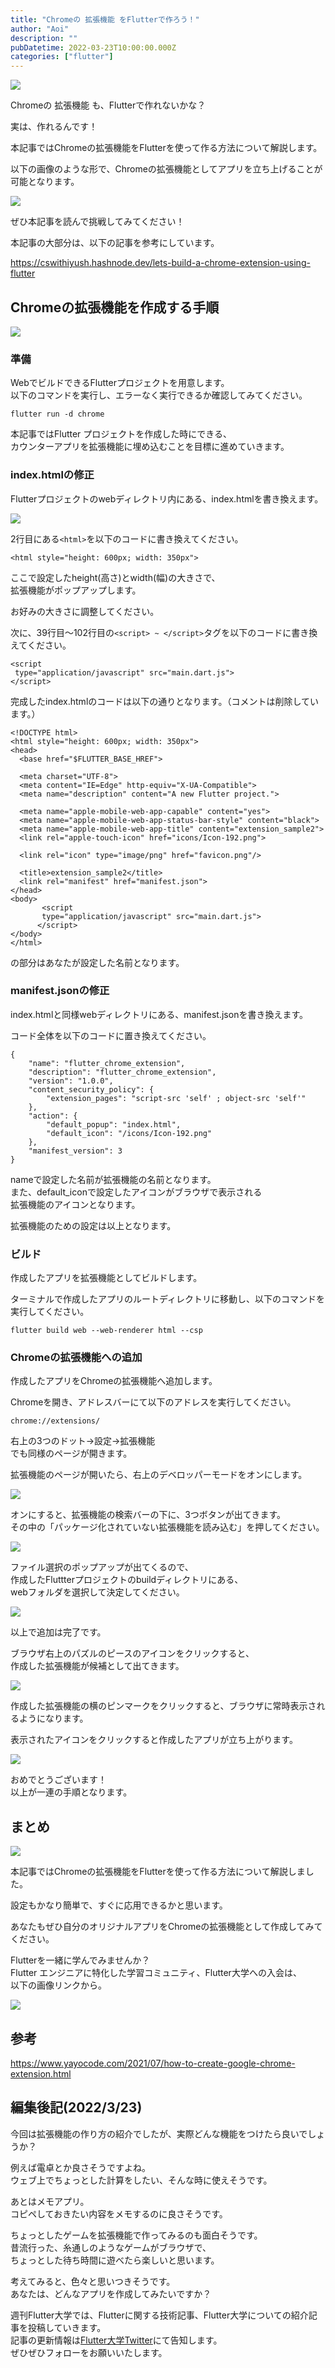```yaml
---
title: "Chromeの 拡張機能 をFlutterで作ろう！"
author: "Aoi"
description: ""
pubDatetime: 2022-03-23T10:00:00.000Z
categories: ["flutter"]
---
```


![](https://blog.flutteruniv.com/wp-content/themes/cocoon-master/images/ojisan.png)

Chromeの 拡張機能 も、Flutterで作れないかな？

実は、作れるんです！

本記事ではChromeの拡張機能をFlutterを使って作る方法について解説します。

以下の画像のような形で、Chromeの拡張機能としてアプリを立ち上げることが可能となります。

![](https://blog.flutteruniv.com/wp-content/uploads/2022/03/拡張機能の実行例-1-1024x937.png)

ぜひ本記事を読んで挑戦してみてください！

本記事の大部分は、以下の記事を参考にしています。

https://cswithiyush.hashnode.dev/lets-build-a-chrome-extension-using-flutter

## Chromeの拡張機能を作成する手順

![](http://blog.flutteruniv.com/wp-content/uploads/2022/02/コーディング男性.jpeg)

### 準備

WebでビルドできるFlutterプロジェクトを用意します。  
以下のコマンドを実行し、エラーなく実行できるか確認してみてください。

```
flutter run -d chrome
```

本記事ではFlutter プロジェクトを作成した時にできる、  
カウンターアプリを拡張機能に埋め込むことを目標に進めていきます。

### index.htmlの修正

Flutterプロジェクトのwebディレクトリ内にある、index.htmlを書き換えます。

![](https://blog.flutteruniv.com/wp-content/uploads/2022/03/ファイル位置1-1024x846.png)

2行目にある`<html>`を以下のコードに書き換えてください。

```
<html style="height: 600px; width: 350px">
```

ここで設定したheight(高さ)とwidth(幅)の大きさで、  
拡張機能がポップアップします。

お好みの大きさに調整してください。

次に、39行目〜102行目の`<script> ~ </script>`タグを以下のコードに書き換えてください。

```
<script
 type="application/javascript" src="main.dart.js">
</script>
```

完成したindex.htmlのコードは以下の通りとなります。（コメントは削除しています。）

```
<!DOCTYPE html>
<html style="height: 600px; width: 350px">
<head>
  <base href="$FLUTTER_BASE_HREF">

  <meta charset="UTF-8">
  <meta content="IE=Edge" http-equiv="X-UA-Compatible">
  <meta name="description" content="A new Flutter project.">

  <meta name="apple-mobile-web-app-capable" content="yes">
  <meta name="apple-mobile-web-app-status-bar-style" content="black">
  <meta name="apple-mobile-web-app-title" content="extension_sample2">
  <link rel="apple-touch-icon" href="icons/Icon-192.png">

  <link rel="icon" type="image/png" href="favicon.png"/>

  <title>extension_sample2</title>
  <link rel="manifest" href="manifest.json">
</head>
<body>
       <script
       type="application/javascript" src="main.dart.js">
      </script>
</body>
</html>
```

<title>~</title>の部分はあなたが設定した名前となります。

### manifest.jsonの修正

index.htmlと同様webディレクトリにある、manifest.jsonを書き換えます。

コード全体を以下のコードに置き換えてください。

```
{
    "name": "flutter_chrome_extension",
    "description": "flutter_chrome_extension",
    "version": "1.0.0",
    "content_security_policy": {
        "extension_pages": "script-src 'self' ; object-src 'self'"
    },
    "action": {
        "default_popup": "index.html",
        "default_icon": "/icons/Icon-192.png"
    },
    "manifest_version": 3
}
```

nameで設定した名前が拡張機能の名前となります。  
また、default\_iconで設定したアイコンがブラウザで表示される  
拡張機能のアイコンとなります。

拡張機能のための設定は以上となります。

### ビルド

作成したアプリを拡張機能としてビルドします。

ターミナルで作成したアプリのルートディレクトリに移動し、以下のコマンドを実行してください。

```
flutter build web --web-renderer html --csp
```

### Chromeの拡張機能への追加

作成したアプリをChromeの拡張機能へ追加します。

Chromeを開き、アドレスバーにて以下のアドレスを実行してください。

```
chrome://extensions/
```

右上の3つのドット→設定→拡張機能  
でも同様のページが開きます。

拡張機能のページが開いたら、右上のデベロッパーモードをオンにします。

![](https://blog.flutteruniv.com/wp-content/uploads/2022/03/デベロッパーモード-1024x938.png)

オンにすると、拡張機能の検索バーの下に、3つボタンが出てきます。  
その中の「パッケージ化されていない拡張機能を読み込む」を押してください。

![](https://blog.flutteruniv.com/wp-content/uploads/2022/03/拡張機能の読み込み-1024x936.png)

ファイル選択のポップアップが出てくるので、  
作成したFluttterプロジェクトのbuildディレクトリにある、  
webフォルダを選択して決定してください。

![](https://blog.flutteruniv.com/wp-content/uploads/2022/03/フォルダ選択-1024x595.png)

以上で追加は完了です。

ブラウザ右上のパズルのピースのアイコンをクリックすると、  
作成した拡張機能が候補として出てきます。

![](https://blog.flutteruniv.com/wp-content/uploads/2022/03/拡張機能の位置-1024x934.png)

作成した拡張機能の横のピンマークをクリックすると、ブラウザに常時表示されるようになります。

表示されたアイコンをクリックすると作成したアプリが立ち上がります。

![](https://blog.flutteruniv.com/wp-content/uploads/2022/03/拡張機能の実行例-1024x937.png)

おめでとうございます！  
以上が一連の手順となります。

## まとめ

![](http://blog.flutteruniv.com/wp-content/uploads/2022/03/猫パソコン.jpeg)

本記事ではChromeの拡張機能をFlutterを使って作る方法について解説しました。

設定もかなり簡単で、すぐに応用できるかと思います。

あなたもぜひ自分のオリジナルアプリをChromeの拡張機能として作成してみてください。

Flutterを一緒に学んでみませんか？  
Flutter エンジニアに特化した学習コミュニティ、Flutter大学への入会は、  
以下の画像リンクから。

[![](https://blog.flutteruniv.com/wp-content/uploads/2022/07/Flutter大学バナー.png)](//flutteruniv.com)

## 参考

https://www.yayocode.com/2021/07/how-to-create-google-chrome-extension.html

## 編集後記(2022/3/23)

今回は拡張機能の作り方の紹介でしたが、実際どんな機能をつけたら良いでしょうか？

例えば電卓とか良さそうですよね。  
ウェブ上でちょっとした計算をしたい、そんな時に使えそうです。

あとはメモアプリ。  
コピペしておきたい内容をメモするのに良さそうです。

ちょっとしたゲームを拡張機能で作ってみるのも面白そうです。  
昔流行った、糸通しのようなゲームがブラウザで、  
ちょっとした待ち時間に遊べたら楽しいと思います。

考えてみると、色々と思いつきそうです。  
あなたは、どんなアプリを作成してみたいですか？

週刊Flutter大学では、Flutterに関する技術記事、Flutter大学についての紹介記事を投稿していきます。  
記事の更新情報は[Flutter大学Twitter](https://twitter.com/FlutterUniv)にて告知します。  
ぜひぜひフォローをお願いいたします。